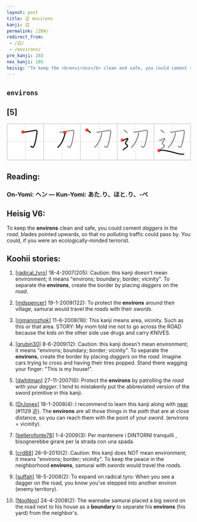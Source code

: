 ```yaml
---
layout: post
title: 辺 environs
kanji: 辺
permalink: /284/
redirect_from:
 - /辺/
 - /environs/
pre_kanji: 283
nex_kanji: 285
heisig: "To keep the <b>environs</b> clean and safe, you could cement <i>daggers</i>&nbsp;in the <i>road</i>, blades pointed upwards, so that no polluting traffic could pass by. You could, if you were an ecologically-minded terrorist."
---
```


## `environs`

## [5]

<div class="stroke"><img src="../images/E8BEBA.png" /></div>

## Reading:

### On-Yomi: ヘン &mdash; Kun-Yomi: あた.り、ほと.り、-べ

## Heisig V6:

To keep the <b>environs</b> clean and safe, you could cement <i>daggers</i>&nbsp;in the <i>road</i>, blades pointed upwards, so that no polluting traffic could pass by. You could, if you were an ecologically-minded terrorist.

## Koohii stories:

1) [<a href="http://kanji.koohii.com/profile/radical_tyro">radical_tyro</a>] 18-4-2007(205): Caution: this kanji doesn&#039;t mean environment; it means &quot;environs; boundary; border; vicinity&quot;. To separate the<strong> environs</strong>, create the border by placing <em>daggers</em> on the <em>road</em>.

2) [<a href="http://kanji.koohii.com/profile/mdspencer">mdspencer</a>] 19-1-2009(122): To protect the<strong> environs</strong> around their village, samurai would travel the <em>road</em>s with their <em>swords</em>.

3) [<a href="http://kanji.koohii.com/profile/romanrozhok">romanrozhok</a>] 11-6-2008(18): This kanji means area, vicinity. Such as this or that area. STORY: My mom told me not to go across the ROAD because the kids on the other side use drugs and carry KNIVES.

4) [<a href="http://kanji.koohii.com/profile/grubin30">grubin30</a>] 8-6-2009(12): Caution: this kanji doesn&#039;t mean environment; it means &quot;environs; boundary; border; vicinity&quot;. To separate the<strong> environs</strong>, create the border by placing <em>daggers</em> on the <em>road</em>. Imagine cars trying to cross and having their tires popped. Stand there wagging your finger: &quot;This is my house!&quot;.

5) [<a href="http://kanji.koohii.com/profile/dwhitman">dwhitman</a>] 27-11-2007(6): Protect the<strong> environs</strong> by patrolling the <em>road</em> with your <em>dagger</em>. I tend to mistakenly put the abbreviated version of the sword primitive in this kanji.

6) [<a href="http://kanji.koohii.com/profile/DrJones">DrJones</a>] 18-1-2008(4): I recommend to learn this kanji along with <a href="../1129">near</a> (#1129 近). The<strong> environs</strong> are all those things in the <em>path</em> that are at close distance, so you can reach them with the point of your <em>sword</em>. (environs = vicinity).

7) [<a href="http://kanji.koohii.com/profile/bellerofonte78">bellerofonte78</a>] 1-4-2009(3): Per mantenere i DINTORNI tranquilli , bisognerebbe girare per la strada con una spada.

8) [<a href="http://kanji.koohii.com/profile/crd88">crd88</a>] 26-9-2010(2): Caution: this kanji does NOT mean environment; it means &quot;environs; border; vicinity&quot;. To keep the peace in the neighborhood<strong> environs</strong>, samurai with <em>swords</em> would travel the <em>road</em>s.

9) [<a href="http://kanji.koohii.com/profile/suffah">suffah</a>] 18-5-2008(2): To expand on radical tyro: When you see a dagger on the road, you know you&#039;ve stepped into another environ (enemy territory).

10) [<a href="http://kanji.koohii.com/profile/NooNoo">NooNoo</a>] 24-4-2008(2): The wannabe samurai placed a big sword on the road next to his house as a <strong>boundary</strong> to separate his<strong> environs</strong> (his yard) from the neighbor&#039;s.
